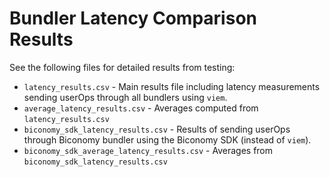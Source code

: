 # Bundler Latency Comparison Results
See the following files for detailed results from testing:

* `latency_results.csv` - Main results file including latency measurements sending userOps through all bundlers using `viem`.
* `average_latency_results.csv` - Averages computed from `latency_results.csv`
* `biconomy_sdk_latency_results.csv` - Results of sending userOps through Biconomy bundler using the Biconomy SDK (instead of `viem`).
* `biconomy_sdk_average_latency_results.csv` - Averages from `biconomy_sdk_latency_results.csv`